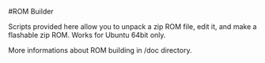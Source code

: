 #ROM Builder

Scripts provided here allow you to unpack a zip ROM file, edit it, and make a flashable zip ROM.
Works for Ubuntu 64bit only.

More informations about ROM building in /doc directory.